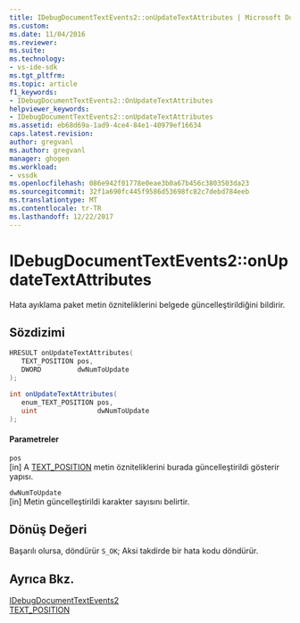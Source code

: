 ```yaml
---
title: IDebugDocumentTextEvents2::onUpdateTextAttributes | Microsoft Docs
ms.custom: 
ms.date: 11/04/2016
ms.reviewer: 
ms.suite: 
ms.technology:
- vs-ide-sdk
ms.tgt_pltfrm: 
ms.topic: article
f1_keywords:
- IDebugDocumentTextEvents2::OnUpdateTextAttributes
helpviewer_keywords:
- IDebugDocumentTextEvents2::onUpdateTextAttributes
ms.assetid: eb68d69a-1ad9-4ce4-84e1-40979ef16634
caps.latest.revision: 
author: gregvanl
ms.author: gregvanl
manager: ghogen
ms.workload:
- vssdk
ms.openlocfilehash: 086e942f01778e0eae3b0a67b456c3803503da23
ms.sourcegitcommit: 32f1a690fc445f9586d53698fc82c7debd784eeb
ms.translationtype: MT
ms.contentlocale: tr-TR
ms.lasthandoff: 12/22/2017
---
```

# <a name="idebugdocumenttextevents2onupdatetextattributes"></a>IDebugDocumentTextEvents2::onUpdateTextAttributes
Hata ayıklama paket metin özniteliklerini belgede güncelleştirildiğini bildirir.  
  
## <a name="syntax"></a>Sözdizimi  
  
```cpp  
HRESULT onUpdateTextAttributes(   
   TEXT_POSITION pos,  
   DWORD         dwNumToUpdate  
);  
```  
  
```csharp  
int onUpdateTextAttributes(   
   enum_TEXT_POSITION pos,  
   uint               dwNumToUpdate  
);  
```  
  
#### <a name="parameters"></a>Parametreler  
 `pos`  
 [in] A [TEXT_POSITION](../../../extensibility/debugger/reference/text-position.md) metin özniteliklerini burada güncelleştirildi gösterir yapısı.  
  
 `dwNumToUpdate`  
 [in] Metin güncelleştirildi karakter sayısını belirtir.  
  
## <a name="return-value"></a>Dönüş Değeri  
 Başarılı olursa, döndürür `S_OK`; Aksi takdirde bir hata kodu döndürür.  
  
## <a name="see-also"></a>Ayrıca Bkz.  
 [IDebugDocumentTextEvents2](../../../extensibility/debugger/reference/idebugdocumenttextevents2.md)   
 [TEXT_POSITION](../../../extensibility/debugger/reference/text-position.md)